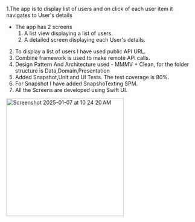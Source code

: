 1.The app is to display list of users and on click of each user item it navigates to User's details 
- The app has 2 screens 
  1. A list view displaying a list of users.
  2. A detailed screen displaying each User's details.
 2. To display a list of users I have used public API URL.
 3. Combine framework is used to make remote API calls.
 4. Design Pattern And Architecture used - MMMV + Clean, for the folder structure is Data,Domain,Presentation
 5. Added Snapshot,Unit and UI Tests. The test coverage is 80%.
 6. For Snapshot I have added SnapshoTexting SPM.
 7. All the Screens are developed using Swift UI.
<img width="311" alt="Screenshot 2025-01-07 at 10 24 20 AM" src="https://github.com/user-attachments/assets/1bd12263-141c-4801-8206-2cf7528a36a4" />
